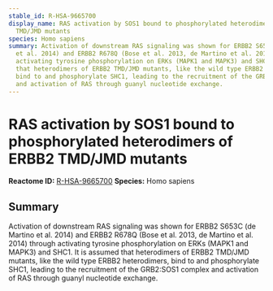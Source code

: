 ```yaml
---
stable_id: R-HSA-9665700
display_name: RAS activation by SOS1 bound to phosphorylated heterodimers of ERBB2
  TMD/JMD mutants
species: Homo sapiens
summary: Activation of downstream RAS signaling was shown for ERBB2 S653C (de Martino
  et al. 2014) and ERBB2 R678Q (Bose et al. 2013, de Martino et al. 2014) through
  activating tyrosine phosphorylation on ERKs (MAPK1 and MAPK3) and SHC1.  It is assumed
  that heterodimers of ERBB2 TMD/JMD mutants, like the wild type ERBB2 heterodimers,
  bind to and phosphorylate SHC1, leading to the recruitment of the GRB2:SOS1 complex
  and activation of RAS through guanyl nucleotide exchange.
---
```


# RAS activation by SOS1 bound to phosphorylated heterodimers of ERBB2 TMD/JMD mutants
**Reactome ID:** [R-HSA-9665700](https://reactome.org/content/detail/R-HSA-9665700)
**Species:** Homo sapiens

## Summary

Activation of downstream RAS signaling was shown for ERBB2 S653C (de Martino et al. 2014) and ERBB2 R678Q (Bose et al. 2013, de Martino et al. 2014) through activating tyrosine phosphorylation on ERKs (MAPK1 and MAPK3) and SHC1.  It is assumed that heterodimers of ERBB2 TMD/JMD mutants, like the wild type ERBB2 heterodimers, bind to and phosphorylate SHC1, leading to the recruitment of the GRB2:SOS1 complex and activation of RAS through guanyl nucleotide exchange.
